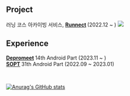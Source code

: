 ## Project
러닝 코스 아카이빙 서비스, <b> [Runnect](https://github.com/Runnect/Runnect-Android) </b> (2022.12 ~ )  <a href="https://play.google.com/store/apps/details?id=com.runnect.runnect
"><img src="https://img.shields.io/badge/Google Play-414141?style=flat-sqaure&logo=Google Play&logoColor=white"></a>
<br>
## Experience
<b> [Depromeet](https://github.com/depromeet#%EB%94%94%ED%94%84%EB%A7%8C---%EB%94%94%EC%9E%90%EC%9D%B4%EB%84%88%EC%99%80-%ED%94%84%EB%A1%9C%EA%B7%B8%EB%9E%98%EB%A8%B8%EA%B0%80-%EB%A7%8C%EB%82%AC%EC%9D%84-%EB%95%8C) </b> 14th Android Part (2023.11 ~ )
<br>
<b> [SOPT](https://www.sopt.org/) </b> 31th Android Part  (2022.09 ~ 2023.01) 

<br>

<!-- 깃허브 stats -->
[![Anurag's GitHub stats](https://github-readme-stats.vercel.app/api?username=unam98&theme=darcula)](https://github.com/unam98/github-readme-stats)

